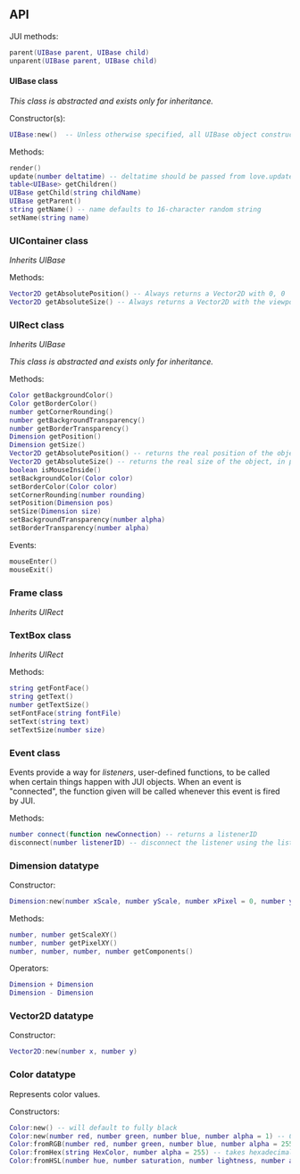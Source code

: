## API

JUI methods:
```lua
parent(UIBase parent, UIBase child)
unparent(UIBase parent, UIBase child)
```

#### UIBase class

*This class is abstracted and exists only for inheritance.*

Constructor(s):
```lua
UIBase:new()  -- Unless otherwise specified, all UIBase object constructors take no arguments.
```

Methods:
```lua
render()
update(number deltatime) -- deltatime should be passed from love.update function
table<UIBase> getChildren()
UIBase getChild(string childName)
UIBase getParent()
string getName() -- name defaults to 16-character random string
setName(string name)
```

### UIContainer class

*Inherits UIBase*

Methods:
```lua
Vector2D getAbsolutePosition() -- Always returns a Vector2D with 0, 0
Vector2D getAbsoluteSize() -- Always returns a Vector2D with the viewport pixel size
```

### UIRect class
*Inherits UIBase*

*This class is abstracted and exists only for inheritance.*

Methods:
```lua
Color getBackgroundColor() 
Color getBorderColor()
number getCornerRounding()
number getBackgroundTransparency()
number getBorderTransparency()
Dimension getPosition()
Dimension getSize()
Vector2D getAbsolutePosition() -- returns the real position of the object, in pixels
Vector2D getAbsoluteSize() -- returns the real size of the object, in pixels
boolean isMouseInside()
setBackgroundColor(Color color)
setBorderColor(Color color)
setCornerRounding(number rounding)
setPosition(Dimension pos)
setSize(Dimension size)
setBackgroundTransparency(number alpha)
setBorderTransparency(number alpha)
```

Events:
```lua
mouseEnter()
mouseExit()
```

### Frame class

*Inherits UIRect*

### TextBox class

*Inherits UIRect*

Methods:
```lua
string getFontFace()
string getText()
number getTextSize()
setFontFace(string fontFile)
setText(string text)
setTextSize(number size)
```

### Event class
Events provide a way for *listeners*, user-defined functions, to be called when certain things happen with JUI objects.
When an event is "connected", the function given will be called whenever this event is fired by JUI.

Methods:
```lua
number connect(function newConnection) -- returns a listenerID
disconnect(number listenerID) -- disconnect the listener using the listenerID
```

### Dimension datatype

Constructor:
```lua
Dimension:new(number xScale, number yScale, number xPixel = 0, number yPixel = 0)
```

Methods:
```lua
number, number getScaleXY()
number, number getPixelXY()
number, number, number, number getComponents()
```

Operators:
```lua
Dimension + Dimension
Dimension - Dimension
```

### Vector2D datatype

Constructor:
```lua
Vector2D:new(number x, number y)
```

### Color datatype
Represents color values.

Constructors:
```lua
Color:new() -- will default to fully black
Color:new(number red, number green, number blue, number alpha = 1) -- 0-1 double range
Color:fromRGB(number red, number green, number blue, number alpha = 255) -- 0-255 integer range
Color:fromHex(string HexColor, number alpha = 255) -- takes hexadecimal color codes
Color:fromHSL(number hue, number saturation, number lightness, number alpha = 255) -- HSL color
```
